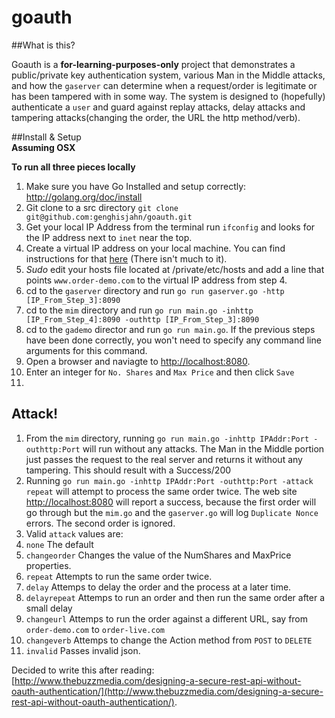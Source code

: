 goauth
======

##What is this?

Goauth is a **for-learning-purposes-only** project that demonstrates a public/private key authentication system, various Man in the Middle attacks, and how the `gaserver` can determine when a request/order is legitimate or has been tampered with in some way.  The system is designed to (hopefully) authenticate a `user` and guard against replay attacks, delay attacks and tampering attacks(changing the order, the URL the http method/verb). 


##Install & Setup  
**Assuming OSX**  

**To run all three pieces locally**  
1. Make sure you have Go Installed and setup correctly: http://golang.org/doc/install  
2. Git clone to a src directory `git clone git@github.com:genghisjahn/goauth.git`  
3. Get your local IP Address from the terminal run `ifconfig` and looks for the IP address next to `inet` near the top.  
4. Create a virtual IP address on your local machine.  You can find instructions for that [here](http://gerrydevstory.com/2012/08/20/how-to-create-virtual-network-interface-on-mac-os-x/) (There isn't much to it).  
5. *Sudo* edit your hosts file located at /private/etc/hosts and add a line that points `www.order-demo.com` to the virtual IP address from step 4.  
6. cd to the `gaserver` directory and run `go run gaserver.go -http [IP_From_Step_3]:8090`  
7. cd to the `mim` directory and run `go run main.go -inhttp [IP_From_Step_4]:8090 -outhttp [IP_From_Step_3]:8090`  
8. cd to the `gademo` director and run `go run main.go`.  If the previous steps have been done correctly, you won't need to specify any command line arguments for this command.  
9. Open a browser and naviagte to [http://localhost:8080](http://localhost:8080).  
10. Enter an integer for `No. Shares` and `Max Price` and then click `Save`
11. 

## Attack!  

1. From the `mim` directory, running `go run main.go -inhttp IPAddr:Port -outhttp:Port` will run without any attacks.  The Man in the Middle portion just passes the request to the real server and returns it without any tampering.  This should result with a Success/200
2. Running `go run main.go -inhttp IPAddr:Port -outhttp:Port -attack repeat` will attempt to process the same order twice.  The web site [http://localhost:8080](http://localhost:8080) will report a success, because the first order will go through but the `mim.go` and the `gaserver.go` will log `Duplicate Nonce` errors.  The second order is ignored.
3. Valid `attack` values are:  
  1.  `none`  The default
  2.  `changeorder` Changes the value of the NumShares and MaxPrice properties.
  3.  `repeat` Attempts to run the same order twice.
  4.  `delay` Attemps to delay the order and the process at a later time.
  5.  `delayrepeat` Attemps to run an order and then run the same order after a small delay
  6.  `changeurl` Attemps to run the order against a different URL, say from `order-demo.com` to `order-live.com`
  7.  `changeverb` Attemps to change the Action method from `POST` to `DELETE`
  8.  `invalid` Passes invalid json.




Decided to write this after reading:  [http://www.thebuzzmedia.com/designing-a-secure-rest-api-without-oauth-authentication/](http://www.thebuzzmedia.com/designing-a-secure-rest-api-without-oauth-authentication/).
